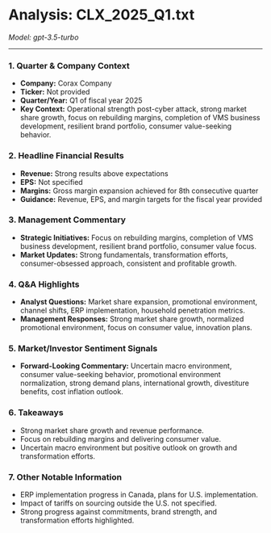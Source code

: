 # Analysis: CLX_2025_Q1.txt

*Model: gpt-3.5-turbo*

---

### 1. Quarter & Company Context
- **Company:** Corax Company
- **Ticker:** Not provided
- **Quarter/Year:** Q1 of fiscal year 2025
- **Key Context:** Operational strength post-cyber attack, strong market share growth, focus on rebuilding margins, completion of VMS business development, resilient brand portfolio, consumer value-seeking behavior.

### 2. Headline Financial Results
- **Revenue:** Strong results above expectations
- **EPS:** Not specified
- **Margins:** Gross margin expansion achieved for 8th consecutive quarter
- **Guidance:** Revenue, EPS, and margin targets for the fiscal year provided

### 3. Management Commentary
- **Strategic Initiatives:** Focus on rebuilding margins, completion of VMS business development, resilient brand portfolio, consumer value focus.
- **Market Updates:** Strong fundamentals, transformation efforts, consumer-obsessed approach, consistent and profitable growth.

### 4. Q&A Highlights
- **Analyst Questions:** Market share expansion, promotional environment, channel shifts, ERP implementation, household penetration metrics.
- **Management Responses:** Strong market share growth, normalized promotional environment, focus on consumer value, innovation plans.

### 5. Market/Investor Sentiment Signals
- **Forward-Looking Commentary:** Uncertain macro environment, consumer value-seeking behavior, promotional environment normalization, strong demand plans, international growth, divestiture benefits, cost inflation outlook.

### 6. Takeaways
- Strong market share growth and revenue performance.
- Focus on rebuilding margins and delivering consumer value.
- Uncertain macro environment but positive outlook on growth and transformation efforts.

### 7. Other Notable Information
- ERP implementation progress in Canada, plans for U.S. implementation.
- Impact of tariffs on sourcing outside the U.S. not specified.
- Strong progress against commitments, brand strength, and transformation efforts highlighted.